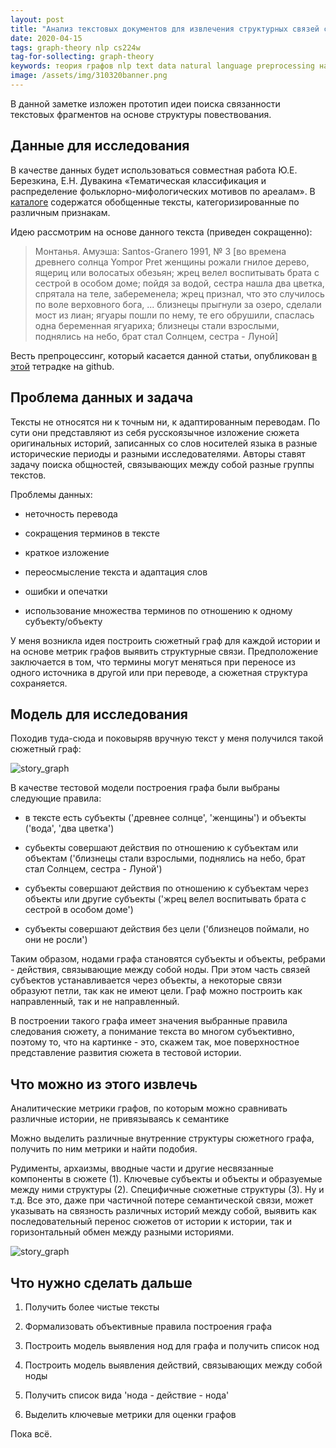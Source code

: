 ```yaml
---
layout: post
title: "Анализ текстовых документов для извлечения структурных связей с другими документами. Часть 1"
date: 2020-04-15
tags: graph-theory nlp cs224w
tag-for-sollecting: graph-theory
keywords: теория графов nlp text data natural language preprocessing направленный граф cs224w
image: /assets/img/310320banner.png
---
```


В данной заметке изложен прототип идеи поиска связанности текстовых фрагментов на основе структуры повествования.

## Данные для исследования

В качестве данных будет использоваться совместная работа Ю.Е. Березкина, Е.Н. Дувакина «Тематическая классификация и распределение фольклорно-мифологических мотивов по ареалам». В [каталоге](http://www.ruthenia.ru/folklore/berezkin/) содержатся обобщенные тексты, категоризированные по различным признакам.

Идею рассмотрим на основе данного текста (приведен сокращенно):

> Монтанья. Амуэша: Santos-Granero 1991, № 3 [во времена древнего солнца Yompor Pret женщины рожали гнилое дерево, ящериц или волосатых обезьян; жрец велел воспитывать брата с сестрой в особом доме; пойдя за водой, сестра нашла два цветка, спрятала на теле, забеременела; жрец признал, что это случилось по воле верховного бога, ... близнецы прыгнули за озеро, сделали мост из лиан; ягуары пошли по нему, те его обрушили, спаслась одна беременная ягуариха; близнецы стали взрослыми, поднялись на небо, брат стал Солнцем, сестра - Луной]

Весть препроцессинг, который касается данной статьи, опубликован [в этой](https://github.com/KonstantinKlepikov/SGmyth/blob/master/kernels/story_graph_prototype.ipynb) тетрадке на github.

## Проблема данных и задача

Тексты не относятся ни к точным ни, к адаптированным переводам. По сути они представляют из себя русскоязычное изложение сюжета оригинальных историй, записанных со слов носителей языка в разные исторические периоды и разными исследователями. Авторы ставят задачу поиска общностей, связывающих между собой разные группы текстов.

Проблемы данных:

- неточность перевода

- сокращения терминов в тексте

- краткое изложение

- переосмысление текста и адаптация слов

- ошибки и опечатки

- использование множества терминов по отношению к одному субъекту/объекту

У меня возникла идея построить сюжетный граф для каждой истории и на основе метрик графов выявить структурные связи. Предположение заключается в том, что термины могут меняться при переносе из одного источника в другой или при переводе, а сюжетная структура сохраняется.

## Модель для исследования

Походив туда-сюда и поковыряв вручную текст у меня получился такой сюжетный граф:

![story_graph](../../../assets/img/150420-01.png)

В качестве тестовой модели построения графа были выбраны следующие правила:

- в тексте есть субъекты ('древнеe солнце', 'женщины') и объекты ('вода', 'два цветка')

- субьекты совершают действия по отношению к субъектам или объектам ('близнецы стали взрослыми, поднялись на небо, брат стал Солнцем, сестра - Луной')

- субъекты совершают действия по отношению к субъектам через объекты или другие субъекты ('жрец велел воспитывать брата с сестрой в особом доме')

- субъекты совершают действия без цели ('близнецов поймали, но они не росли')

Таким образом, нодами графа становятся субъекты и объекты, ребрами - действия, связывающие между собой ноды. При этом часть связей субъектов устанавливается через объекты, а некоторые связи образуют петли, так как не имеют цели. Граф можно построить как направленный, так и не направленный.

В построении такого графа имеет значения выбранные правила следования сюжету, а понимание текста во многом субъективно, поэтому то, что на картинке - это, скажем так, мое поверхностное представление развития сюжета в тестовой истории.

## Что можно из этого извлечь

Аналитические метрики графов, по которым можно сравнивать различные истории, не привязываясь к семантике

Можно выделить различные внутренние структуры сюжетного графа, получить по ним метрики и найти подобия.

Рудименты, архаизмы, вводные части и другие несвязанные компоненты в сюжете (1). Ключевые субъекты и объекты и образуемые между ними структуры (2). Специфичные сюжетные структуры (3). Ну и т.д. Все это, даже при частичной потере семантической связи, может указывать на связность различных историй между собой, выявить как последовательный перенос сюжетов от истории к истории, так и горизонтальный обмен между разными историями.

![story_graph](../../../assets/img/150420-02.png)

## Что нужно сделать дальше

1. Получить более чистые тексты

2. Формализовать объективные правила построения графа

3. Построить модель выявления нод для графа и получить список нод

4. Построить модель выявления действий, связывающих между собой ноды

5. Получить список вида 'нода - действие - нода'

6. Выделить ключевые метрики для оценки графов

Пока всё.
